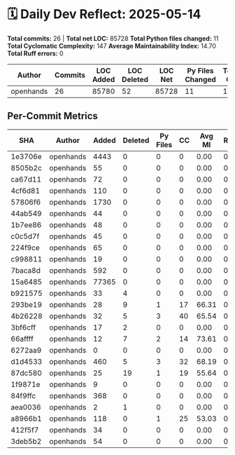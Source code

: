 # 🗓️ Daily Dev Reflect: 2025-05-14

**Total commits:** 26  |  **Total net LOC:** 85728
**Total Python files changed:** 11
**Total Cyclomatic Complexity:** 147
**Average Maintainability Index:** 14.70
**Total Ruff errors:** 0

| Author | Commits | LOC Added | LOC Deleted | LOC Net | Py Files Changed | Total CC | Avg MI | Ruff Errors |
|------|-------|---------|-----------|-------|----------------|--------|------|-----------|
| openhands | 26 | 85780 | 52 | 85728 | 11 | 147 | 14.70 | 0 |

## Per-Commit Metrics

| SHA | Author | Added | Deleted | Py Files | CC | Avg MI | Ruff |
|---|------|-----|-------|--------|--|------|----|
| 1e3706e | openhands | 4443 | 0 | 0 | 0 | 0.00 | 0 |
| 8505b2c | openhands | 55 | 0 | 0 | 0 | 0.00 | 0 |
| ca67d11 | openhands | 72 | 0 | 0 | 0 | 0.00 | 0 |
| 4cf6d81 | openhands | 110 | 0 | 0 | 0 | 0.00 | 0 |
| 57806f6 | openhands | 1730 | 0 | 0 | 0 | 0.00 | 0 |
| 44ab549 | openhands | 44 | 0 | 0 | 0 | 0.00 | 0 |
| 1b7ee86 | openhands | 48 | 0 | 0 | 0 | 0.00 | 0 |
| c0c5d7f | openhands | 45 | 0 | 0 | 0 | 0.00 | 0 |
| 224f9ce | openhands | 65 | 0 | 0 | 0 | 0.00 | 0 |
| c998811 | openhands | 19 | 0 | 0 | 0 | 0.00 | 0 |
| 7baca8d | openhands | 592 | 0 | 0 | 0 | 0.00 | 0 |
| 15a6485 | openhands | 77365 | 0 | 0 | 0 | 0.00 | 0 |
| b921575 | openhands | 33 | 4 | 0 | 0 | 0.00 | 0 |
| 293be19 | openhands | 28 | 9 | 1 | 17 | 66.31 | 0 |
| 4b26228 | openhands | 32 | 5 | 3 | 40 | 65.54 | 0 |
| 3bf6cff | openhands | 17 | 2 | 0 | 0 | 0.00 | 0 |
| 66affff | openhands | 12 | 7 | 2 | 14 | 73.61 | 0 |
| 6272aa9 | openhands | 0 | 0 | 0 | 0 | 0.00 | 0 |
| d1d4533 | openhands | 460 | 5 | 3 | 32 | 68.19 | 0 |
| 87dc580 | openhands | 25 | 19 | 1 | 19 | 55.64 | 0 |
| 1f9871e | openhands | 9 | 0 | 0 | 0 | 0.00 | 0 |
| 84f9ffc | openhands | 368 | 0 | 0 | 0 | 0.00 | 0 |
| aea0036 | openhands | 2 | 1 | 0 | 0 | 0.00 | 0 |
| a8966b1 | openhands | 118 | 0 | 1 | 25 | 53.03 | 0 |
| 412f5f7 | openhands | 34 | 0 | 0 | 0 | 0.00 | 0 |
| 3deb5b2 | openhands | 54 | 0 | 0 | 0 | 0.00 | 0 |
